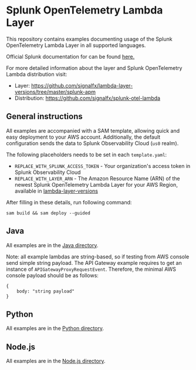 # Splunk OpenTelemetry Lambda Layer

This repository contains examples documenting usage of the Splunk OpenTelemetry Lambda Layer in all supported languages. 

Official Splunk documentation for can be found [here.](https://docs.splunk.com/Observability/gdi/get-data-in/serverless/aws/splunk-otel-lambda-layer.html#splunk-otel-lambda-layer)

For more detailed information about the layer and Splunk OpenTelemetry Lambda distribution visit:
- Layer: https://github.com/signalfx/lambda-layer-versions/tree/master/splunk-apm
- Distribution: https://github.com/signalfx/splunk-otel-lambda

## General instructions
All examples are accompanied with a SAM template, allowing quick and easy deployment to your AWS account. 
Additionally, the default configuration sends the data to Splunk Observability Cloud (`us0` realm).
 
The following placeholders needs to be set in each `template.yaml`:
- `REPLACE_WITH_SPLUNK_ACCESS_TOKEN` - Your organization's access token in Splunk Observability Cloud
- `REPLACE_WITH_LAYER_ARN` - The Amazon Resource Name (ARN) of the newest Splunk OpenTelemetry Lambda Layer for your AWS Region, available in [lambda-layer-versions](https://github.com/signalfx/lambda-layer-versions/blob/master/splunk-apm/splunk-apm.md) 

After filling in these details, run following command:
```
sam build && sam deploy --guided
```

## Java
All examples are in the [Java directory](./java).

Note: all example lambdas are string-based, so if testing from AWS console send simple string payload. 
The API Gateway example requires to get an instance of `APIGatewayProxyRequestEvent`. Therefore, the minimal AWS console 
payload should be as follows:
```
{
    body: "string payload"
}
```

## Python
All examples are in the [Python directory](./python).

## Node.js
All examples are in the [Node.js directory](./nodejs).